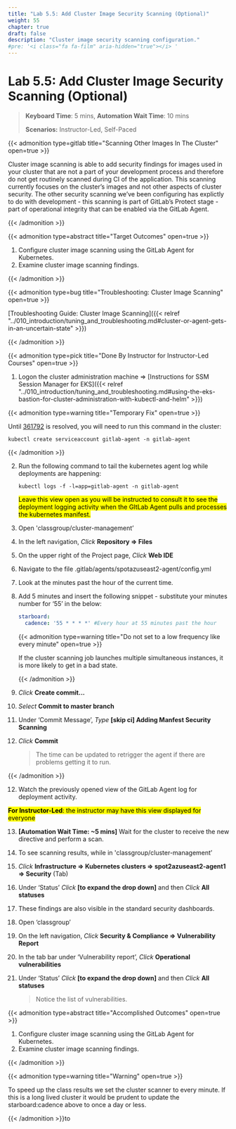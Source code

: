 ```yaml
---
title: "Lab 5.5: Add Cluster Image Security Scanning (Optional)"
weight: 55
chapter: true
draft: false
description: "Cluster image security scanning configuration."
#pre: '<i class="fa fa-film" aria-hidden="true"></i> '
---
```


# Lab 5.5: Add Cluster Image Security Scanning (Optional)

> **Keyboard Time**: 5 mins, **Automation Wait Time**: 10 mins
>
> **Scenarios:** Instructor-Led, Self-Paced

{{< admonition type=gitlab title="Scanning Other Images In The Cluster" open=true >}}

Cluster image scanning is able to add security findings for images used in your cluster that are not a part of your development process and therefore do not get routinely scanned during CI of the application. This scanning currently focuses on the cluster’s images and not other aspects of cluster security. The other security scanning we’ve been configuring has explictly to do with development - this scanning is part of GitLab’s Protect stage - part of operational integrity that can be enabled via the GitLab Agent.

{{< /admonition >}}

{{< admonition type=abstract title="Target Outcomes" open=true >}}

1. Configure cluster image scanning using the GitLab Agent for Kubernetes.
2. Examine cluster image scanning findings.

{{< /admonition >}}

{{< admonition type=bug title="Troubleshooting: Cluster Image Scanning" open=true >}}

[Troubleshooting Guide: Cluster Image Scanning]({{< relref "../010_introduction/tuning_and_troubleshooting.md#cluster-or-agent-gets-in-an-uncertain-state" >}})

{{< /admonition >}}

{{< admonition type=pick title="Done By Instructor for Instructor-Led Courses" open=true >}}

1. Logon the cluster administration machine => [Instructions for SSM Session Manager for EKS]({{< relref "../010_introduction/tuning_and_troubleshooting.md#using-the-eks-bastion-for-cluster-administration-with-kubectl-and-helm" >}})

{{< admonition type=warning title="Temporary Fix" open=true >}}

Until [361792](https://gitlab.com/gitlab-org/gitlab/-/issues/361972) is resolved, you will need to run this command in the cluster:

   `kubectl create serviceaccount gitlab-agent -n gitlab-agent`

{{< /admonition >}}

2. Run the following command to tail the kubernetes agent log while deployments are happening:

   `kubectl logs -f -l=app=gitlab-agent -n gitlab-agent`

    <mark class="hlgreen">Leave this view open as you will be instructed to consult it to see the deployment logging activity when the GItLab Agent pulls and processes the kubernetes manifest.</mark>

4. Open 'classgroup/cluster-management’

5. In the left navigation, *Click* **Repository => Files** 

6. On the upper right of the Project page, *Click* **Web IDE**

7. Navigate to the file .gitlab/agents/spotazuseast2-agent/config.yml

8. Look at the minutes past the hour of the current time.

9. Add 5 minutes and insert the following snippet - substitute your minutes number for ‘55’ in the below:

   ```yaml
   starboard:
     cadence: '55 * * * *' #Every hour at 55 minutes past the hour
   ```

   {{< admonition type=warning title="Do not set to a low frequency like every minute" open=true >}}

   If the cluster scanning job launches multiple simultaneous instances, it is more likely to get in a bad state.

   {{< /admonition >}}

10. *Click* **Create commit...**

11. *Select* **Commit to master branch**

12. Under ‘Commit Message’, *Type* **[skip ci] Adding Manfest Security Scanning**

13. *Click* **Commit**

    > The time can be updated to retrigger the agent if there are problems getting it to run.

{{< /admonition >}}

12. Watch the previously opened view of the GitLab Agent log for deployment activity.

   <mark class="hlgreen">**For Instructor-Led**: the instructor may have this view displayed for everyone</mark>

13. **[Automation Wait Time: ~5 mins]** Wait for the cluster to receive the new directive and perform a scan.

2. To see scanning results, while in 'classgroup/cluster-management’

3. *Click* **Infrastructure => Kubernetes clusters => spot2azuseast2-agent1 => Security** (Tab)

4. Under ‘Status’ *Click* **[to expand the drop down]** and then *Click* **All statuses**

5. These findings are also visible in the standard security dashboards.

6. Open ‘classgroup’

7. On the left navigation, *Click* **Security & Compliance => Vulnerability Report**

8. In the tab bar under ‘Vulnerability report’, *Click* **Operational vulnerabilities**

9. Under ‘Status’ *Click* **[to expand the drop down]** and then *Click* **All statuses**

   > Notice the list of vulnerabilities.

{{< admonition type=abstract title="Accomplished Outcomes" open=true >}}

1. Configure cluster image scanning using the GitLab Agent for Kubernetes.
2. Examine cluster image scanning findings.

{{< /admonition >}}

{{< admonition type=warning title="Warning" open=true >}}

To speed up the class results we set the cluster scanner to every minute. If this is a long lived cluster it would be prudent to update the starboard:cadence above to once a day or less.

{{< /admonition >}}to
